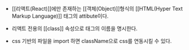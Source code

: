 - [[리액트(React)]]에만 존재하는 [[객체(Object)]]형식의 [[HTML(Hyper Text Markup Language)]] 태그의 attibute이다.

- 리액트 전용의 [[class]] 속성으로 태그의 이름을 명시한다.
- css 기반의 파일을 import 하면 className으로 css를 연동시킬 수 있다.